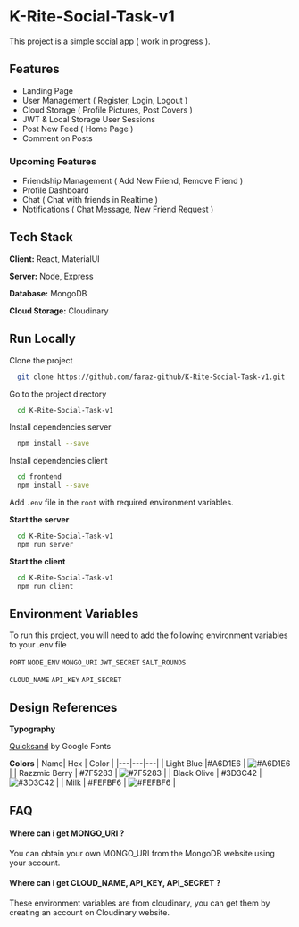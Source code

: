 # K-Rite-Social-Task-v1

This project is a simple social app ( work in progress ).

## Features

- Landing Page
- User Management ( Register, Login, Logout )
- Cloud Storage ( Profile Pictures, Post Covers )
- JWT & Local Storage User Sessions
- Post New Feed ( Home Page )
- Comment on Posts

### Upcoming Features

- Friendship Management ( Add New Friend, Remove Friend )
- Profile Dashboard
- Chat ( Chat with friends in Realtime )
- Notifications ( Chat Message, New Friend Request )

## Tech Stack

**Client:** React, MaterialUI

**Server:** Node, Express

**Database:** MongoDB

**Cloud Storage:** Cloudinary

## Run Locally

Clone the project

```bash
  git clone https://github.com/faraz-github/K-Rite-Social-Task-v1.git
```

Go to the project directory

```bash
  cd K-Rite-Social-Task-v1
```

Install dependencies server

```bash
  npm install --save
```

Install dependencies client

```bash
  cd frontend
  npm install --save
```

Add `.env` file in the `root` with required environment variables.

**Start the server**

```bash
  cd K-Rite-Social-Task-v1
  npm run server
```

**Start the client**

```bash
  cd K-Rite-Social-Task-v1
  npm run client
```

## Environment Variables

To run this project, you will need to add the following environment variables to your .env file

`PORT` `NODE_ENV` `MONGO_URI` `JWT_SECRET` `SALT_ROUNDS`

`CLOUD_NAME` `API_KEY` `API_SECRET`

## Design References

**Typography**

[Quicksand](https://fonts.google.com/specimen/Quicksand) by Google Fonts

**Colors**
| Name| Hex | Color |
|---|---|---|
| Light Blue |#A6D1E6 | ![#A6D1E6](https://via.placeholder.com/20/A6D1E6?text=+) |
| Razzmic Berry | #7F5283 | ![#7F5283](https://via.placeholder.com/20/7F5283?text=+) |
| Black Olive | #3D3C42 | ![#3D3C42](https://via.placeholder.com/20/3D3C42?text=+) |
| Milk | #FEFBF6 | ![#FEFBF6](https://via.placeholder.com/20/FEFBF6?text=+) |

## FAQ

#### Where can i get MONGO_URI ?

You can obtain your own MONGO_URI from the MongoDB website using your account.

#### Where can i get CLOUD_NAME, API_KEY, API_SECRET ?

These environment variables are from cloudinary, you can get them by creating an account on Cloudinary website.
